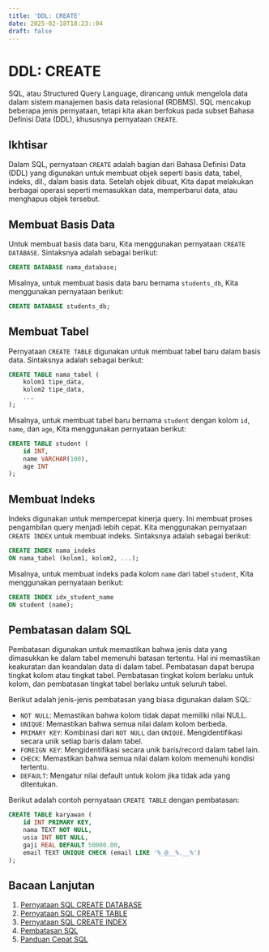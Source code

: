 ```yaml
---
title: 'DDL: CREATE'
date: 2025-02-18T18:23::04
draft: false
---
```


# DDL: CREATE

SQL, atau Structured Query Language, dirancang untuk mengelola data dalam sistem manajemen basis data relasional (RDBMS). SQL mencakup beberapa jenis pernyataan, tetapi kita akan berfokus pada subset Bahasa Definisi Data (DDL), khususnya pernyataan `CREATE`.

## Ikhtisar

Dalam SQL, pernyataan `CREATE` adalah bagian dari Bahasa Definisi Data (DDL) yang digunakan untuk membuat objek seperti basis data, tabel, indeks, dll., dalam basis data. Setelah objek dibuat, Kita dapat melakukan berbagai operasi seperti memasukkan data, memperbarui data, atau menghapus objek tersebut.

## Membuat Basis Data

Untuk membuat basis data baru, Kita menggunakan pernyataan `CREATE DATABASE`. Sintaksnya adalah sebagai berikut:

```sql
CREATE DATABASE nama_database;
```

Misalnya, untuk membuat basis data baru bernama `students_db`, Kita menggunakan pernyataan berikut:

```sql
CREATE DATABASE students_db;
```

## Membuat Tabel

Pernyataan `CREATE TABLE` digunakan untuk membuat tabel baru dalam basis data. Sintaksnya adalah sebagai berikut:

```sql
CREATE TABLE nama_tabel (
    kolom1 tipe_data,
    kolom2 tipe_data,
    ...
);
```

Misalnya, untuk membuat tabel baru bernama `student` dengan kolom `id`, `name`, dan `age`, Kita menggunakan pernyataan berikut:

```sql
CREATE TABLE student (
    id INT,
    name VARCHAR(100),
    age INT
);
```

## Membuat Indeks

Indeks digunakan untuk mempercepat kinerja query. Ini membuat proses pengambilan query menjadi lebih cepat. Kita menggunakan pernyataan `CREATE INDEX` untuk membuat indeks. Sintaksnya adalah sebagai berikut:

```sql
CREATE INDEX nama_indeks
ON nama_tabel (kolom1, kolom2, ...);
```

Misalnya, untuk membuat indeks pada kolom `name` dari tabel `student`, Kita menggunakan pernyataan berikut:

```sql
CREATE INDEX idx_student_name
ON student (name);
```

## Pembatasan dalam SQL

Pembatasan digunakan untuk memastikan bahwa jenis data yang dimasukkan ke dalam tabel memenuhi batasan tertentu. Hal ini memastikan keakuratan dan keandalan data di dalam tabel. Pembatasan dapat berupa tingkat kolom atau tingkat tabel. Pembatasan tingkat kolom berlaku untuk kolom, dan pembatasan tingkat tabel berlaku untuk seluruh tabel.

Berikut adalah jenis-jenis pembatasan yang biasa digunakan dalam SQL:

- `NOT NULL`: Memastikan bahwa kolom tidak dapat memiliki nilai NULL.
- `UNIQUE`: Memastikan bahwa semua nilai dalam kolom berbeda.
- `PRIMARY KEY`: Kombinasi dari `NOT NULL` dan `UNIQUE`. Mengidentifikasi secara unik setiap baris dalam tabel.
- `FOREIGN KEY`: Mengidentifikasi secara unik baris/record dalam tabel lain.
- `CHECK`: Memastikan bahwa semua nilai dalam kolom memenuhi kondisi tertentu.
- `DEFAULT`: Mengatur nilai default untuk kolom jika tidak ada yang ditentukan.

Berikut adalah contoh pernyataan `CREATE TABLE` dengan pembatasan:

```sql
CREATE TABLE karyawan (
    id INT PRIMARY KEY,
    nama TEXT NOT NULL,
    usia INT NOT NULL,
    gaji REAL DEFAULT 50000.00,
    email TEXT UNIQUE CHECK (email LIKE '%_@__%.__%')
);
```

## Bacaan Lanjutan

1. [Pernyataan SQL CREATE DATABASE](https://www.w3schools.com/sql/sql_create_db.asp)
2. [Pernyataan SQL CREATE TABLE](https://www.w3schools.com/sql/sql_create_table.asp)
3. [Pernyataan SQL CREATE INDEX](https://www.w3schools.com/sql/sql_create_index.asp)
4. [Pembatasan SQL](https://www.w3schools.com/sql/sql_constraints.asp)
5. [Panduan Cepat SQL](https://www.tutorialspoint.com/sql/sql-quick-guide.htm)
